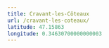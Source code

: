 ```yaml
---
title: Cravant-les-Côteaux
url: /cravant-les-coteaux/
latitude: 47.15863
longitude: 0.34630700000000003
---
```

